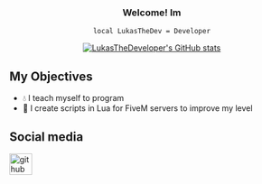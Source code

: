 <div align="center">
  
  
  
### Welcome! Im 
`
local LukasTheDev = Developer
`
  
[![LukasTheDeveloper's GitHub stats](https://github-readme-stats.vercel.app/api?username=LukasTheDeveloper?theme=dark)](https://github.com/anuraghazra/github-readme-stats)

</div>
  
## My Objectives
- 💧 I teach myself to program
- 🌺 I create scripts in Lua for FiveM servers to improve my level
  
## Social media

<a href="https://github.com/LukasTheDeveloper" target="blank"><img align="center" src="https://rajlab.org/icons/github_white.png" alt="github" height="38" width="40" /></a>
